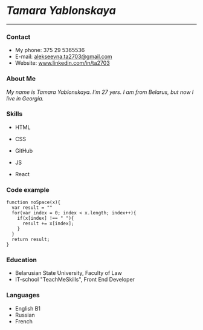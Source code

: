 # ***Tamara Yablonskaya***

*****

### Contact

* My phone: 375 29 5365536
* E-mail: alekseevna.ta2703@gmail.com
* Website: www.linkedin.com/in/ta2703

### About Me

*My name is Tamara Yablonskaya.*
 *I'm 27 yers. I am from Belarus,*
*but now I live in Georgia.*

### Skills

* HTML

* CSS
* GitHub
* JS
* React

### Code example

```
function noSpace(x){
  var result = ""
  for(var index = 0; index < x.length; index++){
    if(x[index] !== " "){
      result += x[index];
    }
  }
  return result;
}
```

### Education

* Belarusian State University, Faculty of Law
* IT-school "TeachMeSkills", Front End Developer

### Languages

* English B1
* Russian
* French
